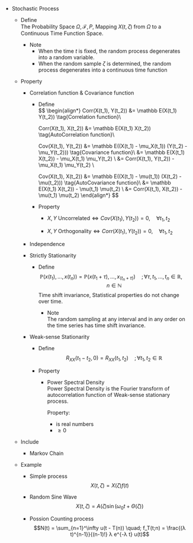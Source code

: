 * Stochastic Process  
  - Define  
    The Probability Space $Ω, \mathcal F, P$, Mapping $X(t, ζ)$ from $Ω$ to a Continuous Time Function Space.

    - Note
      - When the time $t$ is fixed, the random process degenerates into a random variable.
      - When the random sample $ζ$ is determined, the random process degenerates into a continuous time function

  - Property
    * Correlation function & Covariance function
      - Define  
        $$
        \begin{align*} 
          Corr(X(t_1), Y(t_2)) 
          &= \mathbb E(X(t_1) Y(t_2))  \tag{Correlation function}\\

          Corr(X(t_1), X(t_2)) 
          &= \mathbb E(X(t_1) X(t_2))  \tag{AutoCorrelation function}\\

          Cov(X(t_1), Y(t_2)) 
          &= \mathbb E((X(t_1) - \mu_X(t_1)) (Y(t_2) - \mu_Y(t_2)))  \tag{Covariance function}\\
          &= \mathbb E(X(t_1) X(t_2)) - \mu_X(t_1) \mu_Y(t_2)  \\
          &= Corr(X(t_1), Y(t_2)) - \mu_X(t_1) \mu_Y(t_2)  \\

          Cov(X(t_1), X(t_2)) 
          &= \mathbb E((X(t_1) - \mu(t_1)) (X(t_2) - \mu(t_2)))  \tag{AutoCovariance function}\\
          &= \mathbb E(X(t_1) X(t_2)) - \mu(t_1) \mu(t_2)  \\
          &= Corr(X(t_1), X(t_2)) - \mu(t_1) \mu(t_2) 
        \end{align*} 
        $$

      - Property  
        - $X, Y \ \text{Uncorrelated} \Leftrightarrow Cov(X(t_1), Y(t_2)) = 0, \quad \forall t_1, t_2$

        - $X, Y \ \text{Orthogonality} \Leftrightarrow Corr(X(t_1), Y(t_2)) = 0, \quad \forall t_1, t_2$

    - Independence

    * Strictly Stationarity
      - Define 
        $$\mathbb P (x(t_1), ... , x(t_n)) = \mathbb P (x(t_1+τ), ..., x_(t_n+τ)) \quad ;\forall τ, t_1, ..., t_n \in \mathbb R, \quad n \in \mathbb N$$
        Time shift invariance, Statistical properties do not change over time.

        - Note  
          The random sampling at any interval and in any order on the time series has time shift invariance.

    * Weak-sense Stationarity
      - Define 
        $$R_{XX}(t_1 - t_2 ,0) = R_{XX}(t_1, t_2) \quad; \forall t_1, t_2 \in \mathbb R$$ 
  
      - Property
        - Power Spectral Density  
          Power Spectral Density is the Fourier transform of autocorrelation function of Weak-sense stationary process.

          Property:
          - is real numbers
          - $≥ 0$

  - Include
    * Markov Chain 

  - Example
    - Simple process
      $$X(t, ζ) = X(ζ) f(t)$$

    - Random Sine Wave
      $$X(t, ζ) = A(ζ) \sin(\omega_0 t + \Theta(ζ))$$
      
    - Possion Counting process
      $$N(t) = \sum_{n=1}^\infty u(t - T(n)) \quad; f_T(t;n) = \frac{(λ t)^{n-1}}{(n-1)!} λ e^{-λ t} u(t)$$
